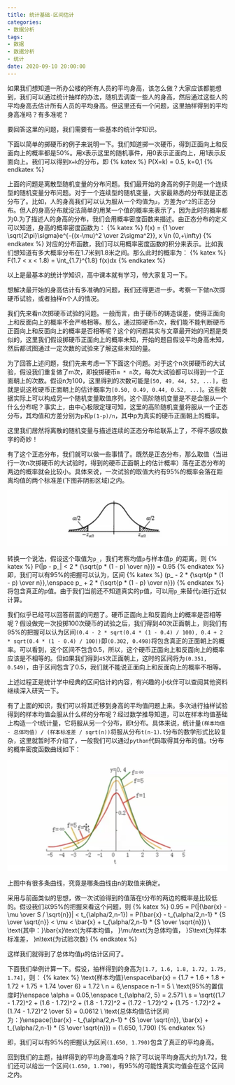 ```yaml
---
title: 统计基础-区间估计
categories:
- 数据分析
tags:
- 数据
- 数据分析
- 统计
date: 2020-09-10 20:00:00
---
```


如果我们想知道一所办公楼的所有人员的平均身高，该怎么做？大家应该都能想到，我们可以通过统计抽样的办法，随机去调查一些人的身高，然后通过这些人的平均身高去估计所有人员的平均身高。但这里还有一个问题，这里抽样得到的平均身高准吗？有多准呢？

要回答这里的问题，我们需要有一些基本的统计学知识。

<!-- more -->

下面以简单的掷硬币的例子来说明一下。我们知道掷一次硬币，得到正面向上和反面向上的概率都是50%。用`X`表示这里的随机事件，用0表示正面向上，用1表示反面向上。我们可以得到`X=k`的分布，即
{% katex %}
P(X=k) = 0.5,    k=0,1
{% endkatex %}

上面的问题是离散型随机变量的分布问题。我们最开始的身高的例子则是一个连续型的随机变量分布问题。对于一个连续型的随机变量，大家最熟悉的分布就是正态分布了。比如，人的身高我们可以认为服从一个均值为`μ`，方差为`σ^2`的正态分布。但人的身高分布就没法简单的用某一个值的概率来表示了，因为此时的概率都为0.为了描述人的身高的分布，我们会用概率密度函数来描述。由正态分布的定义可以知道，身高的概率密度函数为：
{% katex %}
f(x) = {1 \over \sqrt{2\pi}\sigma}e^{-{(x-\mu)^2 \over 2\sigma^2}},    x \in (0,+\infty)
{% endkatex %}
对应的分布函数，我们可以用概率密度函数的积分来表示。比如我们想知道有多大概率分布在1.7米到1.8米之间。那么此时的概率为：
{% katex %}
F(1.7 < x < 1.8) = \int_{1.7}^{1.8} f(x)dx
{% endkatex %}

以上是最基本的统计学知识，高中课本就有学习，带大家复习一下。

想解决最开始的身高估计有多准确的问题，我们还得更进一步。考察一下做n次掷硬币试验，或者抽样n个人的情况。

我们先来看n次掷硬币试验的问题。一般而言，由于硬币的铸造误差，使得正面向上和反面向上的概率不会严格相等。那么，通过掷硬币n次，我们能不能判断硬币正面向上和反面向上的概率是否相等呢？这个的问题其实与文章最开始的问题是类似的，这里我们假设掷硬币正面向上的概率未知，开始的题目假设平均身高未知，然后都试图通过一定次数的试验来了解这些未知的量。

为了回答上述问题，我们先来考虑一下下面这个问题。对于这个n次掷硬币的大试验，假设我们重复做了m次，即投掷硬币`m * n`次，每次大试验都可以得到一个正面朝上的次数。假设n为100，这里得到的次数可能是`[50, 49, 44, 52, ...]`，也就是说这枚硬币正面朝上的估计概率为`[0.50, 0.49, 0.44, 0.52, ...]`。这些数据实际上可以构成另一个随机变量取值序列。这个高阶随机变量是不是会服从一个什么分布呢？事实上，由中心极限定理可知，这里的高阶随机变量将服从一个正态分布，其均值和方差分别为`p`和`p(1-p)/n`，其中p为真实的硬币正面朝上的概率。

这里我们居然将离散的随机变量与描述连续的正态分布给联系上了，不得不感叹数字的奇妙！

有了这个正态分布，我们就可以做一些事情了。既然是正态分布，那么取值（当进行一次n次掷硬币的大试验时，得到的硬币正面朝上的估计概率）落在正态分布的两边的概率就会比较小。具体来说，一次试验的取值大约有95%的概率会落在距离均值的两个标准差(下图非阴影区域)之内。

![normal distribution](/attaches/2020/2020-09-10-easy-statistical-test/n-dist.png)

转换一个说法，假设这个取值为`p_`，我们考察均值`p`与样本值`p_`的距离，则
{% katex %}
P(|p - p\_| < 2 * {\sqrt{p * (1 - p) \over n}}) = 0.95
{% endkatex %}
即，我们可以有95%的把握可以认为，区间
{% katex %}
(p\_ - 2 * {\sqrt{p * (1 - p) \over n}},\enspace p\_ + 2 * {\sqrt{p * (1 - p) \over n}})
{% endkatex %}
将包含真正的p值。由于我们当前还不知道真实的p值，可以用`p_`来替代`p`进行近似计算。

我们似乎已经可以回答前面的问题了。硬币正面向上和反面向上的概率是否相等呢？假设做完一次投掷100次硬币的试验之后，我们得到40次正面朝上，则我们有95%的把握可以认为区间`(0.4 - 2 * sqrt(0.4 * (1 - 0.4) / 100), 0.4 + 2 * sqrt(0.4 * (1 - 0.4) / 100))`即`(0.302, 0.498)`将包含真正的正面朝上的概率。可以看到，这个区间不包含0.5，所以，这个硬币正面向上和反面向上的概率应该是不相等的。但如果我们得到`45`次正面朝上，这时的区间将为`(0.351, 0.549)`，由于区间包含了0.5，我们就不能说正面向上和反面向上的概率不相等。

上述过程正是统计学中经典的区间估计的内容，有兴趣的小伙伴可以查阅其他资料继续深入研究一下。

有了上面的知识，我们可以将其迁移到身高的平均值问题上来。多次进行抽样试验得到的样本均值会服从什么样的分布呢？经过数学推导知道，可以在样本均值基础上构造一个t统计量，它将服从另一个分布，即t分布。具体来说，统计量`(样本均值 - 总体均值) / (样本标准差 / sqrt(n))`将服从分布`t(n-1)`. t分布的数学形式比较复杂，这里就暂时不介绍了，一般我们可以通过`python`代码取得其分布的值。t分布的概率密度函数曲线如下：

![t distribution](/attaches/2020/2020-09-10-easy-statistical-test/t-dist.png)

上图中有很多条曲线，究竟是哪条曲线由n的取值来确定。

采用与前面类似的思想，做一次试验得到的值落在t分布的两边的概率是比较低的。假设我们以95%的把握来看这个问题，则
{% katex %}
0.95 = P(|{\bar{x} - \mu \over S / \sqrt{n}}| < t_{\alpha/2,n-1}) = P(\bar{x} - t_{\alpha/2,n-1} * {S \over \sqrt{n}} < \mu < \bar{x} + t_{\alpha/2,n-1} * {S \over \sqrt{n}})
\\
\text{其中：}\bar{x}\text{为样本均值， }\mu\text{为总体均值， }S\text{为样本标准差， }n\text{为试验次数}
{% endkatex %}

这样我们就得到了总体均值μ的估计区间了。

下面我们举例计算一下。假设，抽样得到的身高为`[1.7, 1.6, 1.8, 1.72, 1.75, 1.74]`，则：
{% katex %}
\text{样本均值}\enspace\bar{x} = {1.7 + 1.6 + 1.8 + 1.72 + 1.75 + 1.74 \over 6} = 1.72
\\
n = 6,\enspace n-1 = 5
\\
\text{95\%的置信度时}\enspace \alpha = 0.05,\enspace t_{\alpha/2, 5} = 2.571
\\
s = \sqrt{(1.7 - 1.72)^2 + (1.6 - 1.72)^2 + (1.8 - 1.72)^2 + (1.72 - 1.72)^2 + (1.75 - 1.72)^2 + (1.74 - 1.72)^2 \over 5} = 0.0612
\\
\text{总体均值估计区间为：}\enspace(\bar{x} - t_{\alpha/2,n-1} * {S \over \sqrt{n}}, \bar{x} + t_{\alpha/2,n-1} * {S \over \sqrt{n}}) = (1.650, 1.790)
{% endkatex %}

即，我们可以有95%的把握认为区间`(1.650, 1.790)`包含了真正的平均身高。

回到我们的主题，抽样得到的平均身高准吗？除了可以说平均身高大约为1.72，我们还可以给出一个区间`(1.650, 1.790)`，有95%的可能性真实均值会在这个区间之内。









